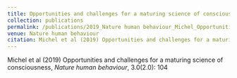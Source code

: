 ```yaml
---
title: Opportunities and challenges for a maturing science of consciousness
collection: publications
permalink: /publications/2019_Nature human behaviour_Michel_Opportunitiesandchallenges
venue: Nature human behaviour
citation: Michel et al (2019) Opportunities and challenges for a maturing science of consciousness, <i>Nature human behaviour</i>, 3.0(2.0): 104
---
```

Michel et al (2019) Opportunities and challenges for a maturing science of consciousness, <i>Nature human behaviour</i>, 3.0(2.0): 104
